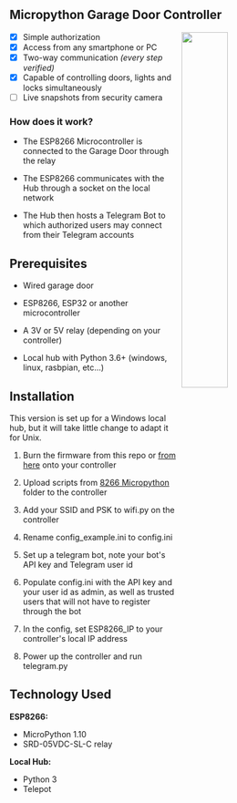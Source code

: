 
## Micropython Garage Door Controller

<img src="https://github.com/nconnector/iot-garage-door-telegram/raw/master/screenshot.png" width=40% img align="right">

 - [x] Simple authorization
 - [x] Access from any smartphone or PC
 - [x] Two-way communication *(every step verified)*
 - [x] Capable of controlling doors, lights and locks simultaneously
 - [ ] Live snapshots from security camera

### How does it work?

- The ESP8266 Microcontroller is connected to the Garage Door through the relay
 
- The ESP8266 communicates with the Hub through a socket on the local network

- The Hub then hosts a Telegram Bot to which authorized users may connect from their Telegram accounts

## Prerequisites

- Wired garage door

- ESP8266, ESP32 or another microcontroller

- A 3V or 5V relay (depending on your controller)

- Local hub with Python 3.6+ (windows, linux, rasbpian, etc...) 

## Installation

This version is set up for a Windows local hub, but it will take little change to adapt it for Unix.

1. Burn the firmware from this repo or [from here](https://micropython.org/download) onto your controller

2. Upload scripts from [8266 Micropython](https://github.com/nconnector/iot-garage-door-telegram/tree/master/8266%20Micropython "8266 Micropython") folder to the controller

3. Add your SSID and PSK to wifi.py on the controller

4. Rename config_example.ini to config.ini

5. Set up a telegram bot, note your bot's API key and Telegram user id

6. Populate config.ini with the API key and your user id as admin, as well as trusted users that will not have to register through the bot

7. In the config, set ESP8266_IP to your controller's local IP address

8. Power up the controller and run telegram.py

## Technology Used


**ESP8266:**
 - MicroPython 1.10
 - SRD-05VDC-SL-C relay
 
**Local Hub:**
 - Python 3
 - Telepot